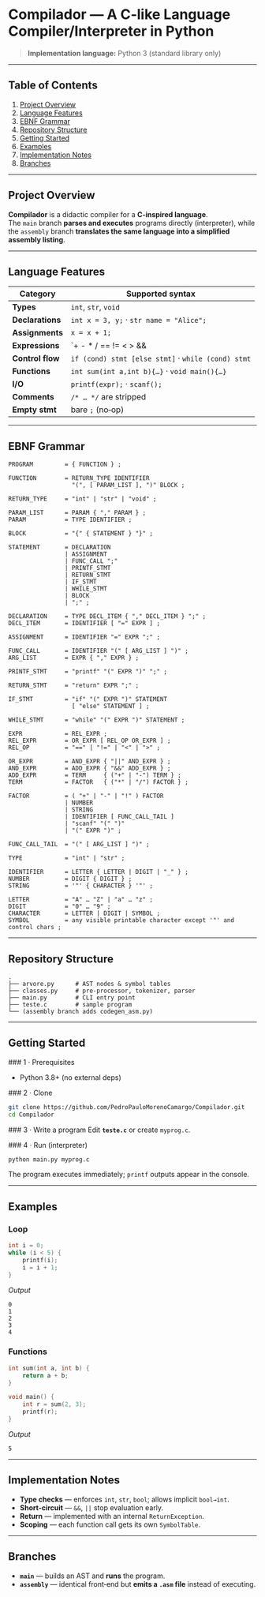 # Compilador — A C‑like Language Compiler/Interpreter in Python

> **Implementation language:** Python 3 (standard library only)

---

## Table of Contents
1. [Project Overview](#project-overview)  
2. [Language Features](#language-features)  
3. [EBNF Grammar](#ebnf-grammar)  
4. [Repository Structure](#repository-structure)  
5. [Getting Started](#getting-started)  
6. [Examples](#examples)  
7. [Implementation Notes](#implementation-notes)  
8. [Branches](#branches)  

---

## Project Overview
**Compilador** is a didactic compiler for a **C‑inspired language**.  
The `main` branch **parses and executes** programs directly (interpreter), while the
`assembly` branch **translates the same language into a simplified assembly listing**.

---

## Language Features
| Category        | Supported syntax |
|-----------------|------------------|
| **Types**       | `int`, `str`, `void` |
| **Declarations**| `int x = 3, y;` · `str name = "Alice";` |
| **Assignments** | `x = x + 1;` |
| **Expressions** | `+ - * / == != < > && || !` (with precedence) |
| **Control flow**| `if (cond) stmt [else stmt]` · `while (cond) stmt` |
| **Functions**   | `int sum(int a,int b){…}` · `void main(){…}` |
| **I/O**         | `printf(expr);` · `scanf();` |
| **Comments**    | `/* … */` are stripped |
| **Empty stmt**  | bare `;` (no‑op) |

---

## EBNF Grammar
```ebnf
PROGRAM         = { FUNCTION } ;

FUNCTION        = RETURN_TYPE IDENTIFIER
                  "(", [ PARAM_LIST ], ")" BLOCK ;

RETURN_TYPE     = "int" | "str" | "void" ;

PARAM_LIST      = PARAM { "," PARAM } ;
PARAM           = TYPE IDENTIFIER ;

BLOCK           = "{" { STATEMENT } "}" ;

STATEMENT       = DECLARATION
                | ASSIGNMENT
                | FUNC_CALL ";"
                | PRINTF_STMT
                | RETURN_STMT
                | IF_STMT
                | WHILE_STMT
                | BLOCK
                | ";" ;

DECLARATION     = TYPE DECL_ITEM { "," DECL_ITEM } ";" ;
DECL_ITEM       = IDENTIFIER [ "=" EXPR ] ;

ASSIGNMENT      = IDENTIFIER "=" EXPR ";" ;

FUNC_CALL       = IDENTIFIER "(" [ ARG_LIST ] ")" ;
ARG_LIST        = EXPR { "," EXPR } ;

PRINTF_STMT     = "printf" "(" EXPR ")" ";" ;

RETURN_STMT     = "return" EXPR ";" ;

IF_STMT         = "if" "(" EXPR ")" STATEMENT
                  [ "else" STATEMENT ] ;

WHILE_STMT      = "while" "(" EXPR ")" STATEMENT ;

EXPR            = REL_EXPR ;
REL_EXPR        = OR_EXPR [ REL_OP OR_EXPR ] ;
REL_OP          = "==" | "!=" | "<" | ">" ;

OR_EXPR         = AND_EXPR { "||" AND_EXPR } ;
AND_EXPR        = ADD_EXPR { "&&" ADD_EXPR } ;
ADD_EXPR        = TERM     { ("+" | "-") TERM } ;
TERM            = FACTOR   { ("*" | "/") FACTOR } ;

FACTOR          = ( "+" | "-" | "!" ) FACTOR
                | NUMBER
                | STRING
                | IDENTIFIER [ FUNC_CALL_TAIL ]
                | "scanf" "(" ")"
                | "(" EXPR ")" ;

FUNC_CALL_TAIL  = "(" [ ARG_LIST ] ")" ;

TYPE            = "int" | "str" ;

IDENTIFIER      = LETTER { LETTER | DIGIT | "_" } ;
NUMBER          = DIGIT { DIGIT } ;
STRING          = '"' { CHARACTER } '"' ;

LETTER          = "A" … "Z" | "a" … "z" ;
DIGIT           = "0" … "9" ;
CHARACTER       = LETTER | DIGIT | SYMBOL ;
SYMBOL          = any visible printable character except '"' and control chars ;

```

---

## Repository Structure
```
.
├── arvore.py      # AST nodes & symbol tables
├── classes.py     # pre‑processor, tokenizer, parser
├── main.py        # CLI entry point
├── teste.c        # sample program
└── (assembly branch adds codegen_asm.py)
```

---

## Getting Started
### 1 · Prerequisites
* Python 3.8+ (no external deps)

### 2 · Clone
```bash
git clone https://github.com/PedroPauloMorenoCamargo/Compilador.git
cd Compilador
```

### 3 · Write a program
Edit **`teste.c`** or create `myprog.c`.

### 4 · Run (interpreter)
```bash
python main.py myprog.c
```
The program executes immediately; `printf` outputs appear in the console.

---

## Examples
### Loop
```c
int i = 0;
while (i < 5) {
    printf(i);
    i = i + 1;
}
```
_Output_
```
0
1
2
3
4
```

### Functions
```c
int sum(int a, int b) {
    return a + b;
}

void main() {
    int r = sum(2, 3);
    printf(r);
}
```
_Output_
```
5
```

---

## Implementation Notes
* **Type checks** — enforces `int`, `str`, `bool`; allows implicit `bool→int`.
* **Short‑circuit** — `&&`, `||` stop evaluation early.
* **Return** — implemented with an internal `ReturnException`.
* **Scoping** — each function call gets its own `SymbolTable`.

---

## Branches
* **`main`** — builds an AST and **runs** the program.  
* **`assembly`** — identical front‑end but **emits a `.asm` file** instead of executing.
